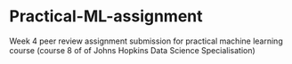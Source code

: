 # Practical-ML-assignment
Week 4 peer review assignment submission for practical machine learning course (course 8 of of Johns Hopkins Data Science Specialisation) 
